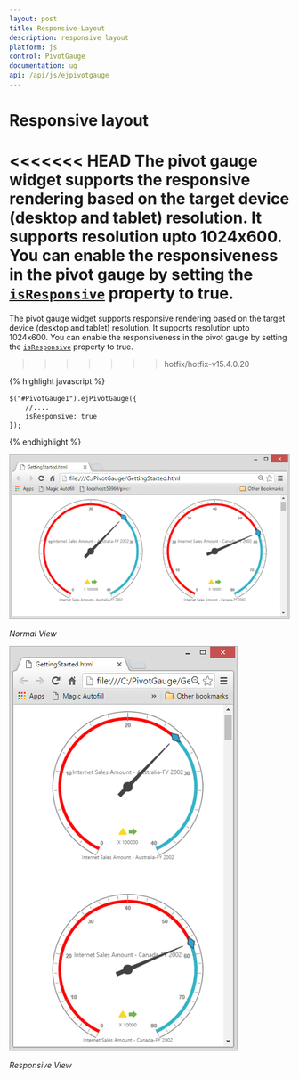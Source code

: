 ```yaml
---
layout: post
title: Responsive-Layout
description: responsive layout
platform: js
control: PivotGauge
documentation: ug
api: /api/js/ejpivotgauge
---
```


# Responsive layout

<<<<<<< HEAD
The pivot gauge widget supports the responsive rendering based on the target device (desktop and tablet) resolution. It supports resolution upto 1024x600. You can enable the responsiveness in the pivot gauge by setting the [`isResponsive`](/api/js/ejpivotgauge#members:isresponsive) property to true.
=======
The pivot gauge widget supports responsive rendering based on the target device (desktop and tablet) resolution. It supports resolution upto 1024x600. You can enable the responsiveness in the pivot gauge by setting the [`isResponsive`](/api/js/ejpivotgauge#members:isresponsive) property to true.
>>>>>>> hotfix/hotfix-v15.4.0.20

{% highlight javascript %}

    $("#PivotGauge1").ejPivotGauge({
        //....
        isResponsive: true
    });

{% endhighlight %}

![](Responsive-Layout_images/Responsive1.png)

_Normal View_


![](Responsive-Layout_images/Responsive2.png)

_Responsive View_





